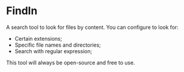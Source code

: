 # FindIn

A search tool to look for files by content. You can configure to look for:

- Certain extensions;
- Specific file names and directories;
- Search with regular expression;

This tool will always be open-source and free to use.